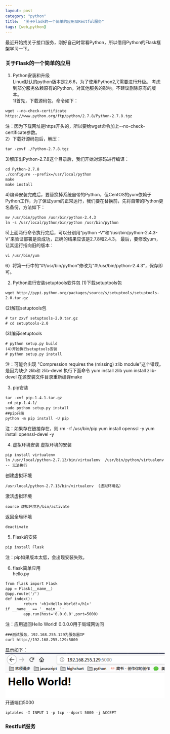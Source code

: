 ```yaml
---
layout: post
category: "python"
title:  "关于Flask的一个简单的应用及Restful服务"
tags: [web,python]
---
```

最近开始找关于接口服务，刚好自己时常看Python，所以借用Python的Flask框架学习一下。
<!-- more -->

### 关于Flask的一个简单的应用

1. Python安装和升级  
Linux默认的python版本是2.6.6，为了使用Python2,7,需要进行升级。
考虑到部分服务依赖原有的Python，对其他服务的影响。不建议删除原有的版本。  
1)首先，下载源码包，命令如下：
```
wget --no-check-certificate https://www.python.org/ftp/python/2.7.8/Python-2.7.8.tgz
```
注：因为下载网址是https开头的，所以要给wget命令加上--no-check-certificate参数。  
2）下载好源码包后，解压：
```
tar -zxvf ./Python-2.7.8.tgz
```
3)解压出Python-2.7.8这个目录后，我们开始对源码进行编译：
```
cd Python-2.7.8
./configure --prefix=/usr/local/python
make
make install
```
4)编译安装完成后，要替换掉系统自带的Python，但CentOS的yum依赖于Python工作，为了保证yum的正常运行，我们要在替换前，先将自带的Python更名备份，方法如下：   
```
mv /usr/bin/python /usr/bin/python-2.4.3
ln -s /usr/local/python/bin/python /usr/bin/python
```
5)上面两行命令执行完后，可以分别用“python -V”和“/usr/bin/python-2.4.3-V”来验证部署是否成功，正确的结果应该是2.7.8和2.4.3。
最后，要修改yum，让其运行指向旧的版本： 
```
vi /usr/bin/yum    
```
6）将第一行中的“#!/usr/bin/python”修改为“#!/usr/bin/python-2.4.3”，保存即可。

2. Python进行安装setuptools软件包
(1)下载setuptools包
```
wget http://pypi.python.org/packages/source/s/setuptools/setuptools-2.0.tar.gz
```
(2)解压setuptools包
```
# tar zxvf setuptools-2.0.tar.gz
# cd setuptools-2.0
```
(3)编译setuptools
```
# python setup.py build
(4)开始执行setuptools安装
# python setup.py install
```
注：可能会出现
"Compression requires the (missing) zlib module"这个错误。
是因为缺少 zlib和  zlib-devel
执行下面命令
yum install zlib
yum install zlib-devel
在源安装文件目录重新编译make

3. pip安装
```
tar -xvf pip-1.4.1.tar.gz 
 cd pip-1.4.1/  
sudo python setup.py install 
##pip升级
python -m pip install -U pip
```
注：如果存在链接存在，则 rm -rf  /usr/bin/pip
yum install openssl -y
yum install openssl-devel -y

4. 虚拟环境安装
虚拟环境的安装
```
pip install virtualenv
ln /usr/local/python-2.7.13/bin/virtualenv  /usr/bin/python/virtualenv -- 无法执行
```
创建虚拟环境
```
/usr/local/python-2.7.13/bin/virtualenv  (虚拟环境名）
```
激活虚拟环境
```
source 虚拟环境名/bin/activate
```
返回全局环境
```
deactivate
```

5. Flask的安装
```
pip install Flask
```
注：pip如果版本太低，会出现安装失败。

6. flask简单应用  
hello.py
```
from flask import Flask
app = Flask(__name__)
@app.route('/')
def index():
        return '<h1>Hello World!</h1>'
if __name__ == '__main__':
        app.run(host='0.0.0.0',port=5000)
```
注：应用返回Hello World! 0.0.0.0用于局域网访问  
```
###测试服务，192.168.255.129为服务器IP
curl http://192.168.255.129:5000
```
显示如下：  
![](\img\post_img\1511623399(1).png)  
开通端口5000    
```
iptables -I INPUT 1 -p tcp --dport 5000 -j ACCEPT
```

### Restfulf服务